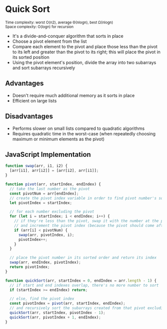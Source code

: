 # Quick Sort

<small>Time complexity: worst O(n2), average Θ(nlogn), best Ω(nlogn)</small><br/>
<small>Space complexity: O(logn) for recursion</small>

- It's a divide-and-conquer algorithm that sorts in place
- Choose a pivot element from the list
- Compare each element to the pivot and place those less than the pivot to its left and greater than the pivot to its right; this will place the pivot in its sorted position
- Using the pivot element's position, divide the array into two subarrays and sort subarrays recursively

## Advantages

- Doesn't require much additional memory as it sorts in place
- Efficient on large lists

## Disadvantages

- Performs slower on small lists compared to quadratic algorithms
- Requires quadratic time in the worst-case (when repeatedly choosing maximum or minimum elements as the pivot)

## JavaScript Implementation

```javascript
function swap(arr, i1, i2) {
  [arr[i1], arr[i2]] = [arr[i2], arr[i1]];
}

function pivot(arr, startIndex, endIndex) {
  // take the last number as the pivot
  const pivotNum = arr[endIndex];
  // create the pivot index variable in order to find pivot number's sorted index
  let pivotIndex = startIndex;

  // for each number excluding the pivot
  for (let i = startIndex; i < endIndex; i++) {
    // if they're less than the pivot, swap it with the number at the pivot index
    // and increment the pivot index (because the pivot should come after that number)
    if (arr[i] < pivotNum) {
      swap(arr, pivotIndex, i);
      pivotIndex++;
    }
  }

  // place the pivot number in its sorted order and return its index
  swap(arr, endIndex, pivotIndex);
  return pivotIndex;
}

function quickSort(arr, startIndex = 0, endIndex = arr.length - 1) {
  // if start and end indexes overlap, there's no more number to sort
  if (startIndex >= endIndex) return;

  // else, find the pivot index
  const pivotIndex = pivot(arr, startIndex, endIndex);
  // and recursively sort the subarrays created from that pivot excluding the pivot itself
  quickSort(arr, startIndex, pivotIndex - 1);
  quickSort(arr, pivotIndex + 1, endIndex);
}

```
